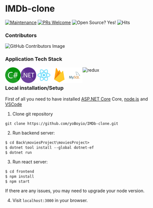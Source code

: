 # IMDb-clone
[![Maintenance](https://img.shields.io/badge/Maintained%3F-yes-green.svg)](https://github.com/yoBoyio/IMDb-clone/graphs/commit-activity)
[![PRs Welcome](https://img.shields.io/badge/PRs-welcome-brightgreen.svg?style=flat-square)](http://makeapullrequest.com)
![Open Source? Yes!](https://badgen.net/badge/Open%20Source%20%3F/Yes%21/blue?icon=github)
![Hits](https://hitcounter.pythonanywhere.com/count/tag.svg?url=https://github.com/yoBoyio/IMDb-clone)


### Contributors
![GitHub Contributors Image](https://contrib.rocks/image?repo=yoBoyio/IMDb-clone)


### Application Tech Stack
<img align="left" alt="C#"  width="50px" src="https://raw.githubusercontent.com/github/explore/80688e429a7d4ef2fca1e82350fe8e3517d3494d/topics/csharp/csharp.png" /> 
<img align="left" alt=".Net"  width="50px" src="https://raw.githubusercontent.com/github/explore/80688e429a7d4ef2fca1e82350fe8e3517d3494d/topics/dotnet/dotnet.png" /> 
<img align="left" alt="Bootstrap"  width="50px" src="https://raw.githubusercontent.com/github/explore/80688e429a7d4ef2fca1e82350fe8e3517d3494d/topics/react/react.png" /> 
<img align="left" alt="Bootstrap"  width="50px" src="https://raw.githubusercontent.com/github/explore/80688e429a7d4ef2fca1e82350fe8e3517d3494d/topics/firebase/firebase.png" /> 
<img align="left" alt="Bootstrap"  width="50px" src="https://raw.githubusercontent.com/github/explore/80688e429a7d4ef2fca1e82350fe8e3517d3494d/topics/mysql/mysql.png" /> 
<img align="left" alt="redux" height="50px" src="https://camo.githubusercontent.com/f28b5bc7822f1b7bb28a96d8d09e7d79169248fc/687474703a2f2f692e696d6775722e636f6d2f4a65567164514d2e706e67" /> 

<br/>
<br/>

### Local installation/Setup
First of all you need to have installed [ASP.NET Core](https://dotnet.microsoft.com/download) Core, [node.js](https://nodejs.org/en/download/) and [VSCode](https://code.visualstudio.com/download)

1. Clone git repository
```
git clone https://github.com/yoBoyio/IMDb-clone.git
```

2. Run backend server:
```
$ cd Back\moviesProject\moviesProject>
$ dotnet tool install --global dotnet-ef
$ dotnet run
```

3. Run react server:
```
$ cd frontend
$ npm install
$ npm start
```
If there are any issues, you may need to upgrade your node version.

4. Visit `localhost:3000` in your browser.
